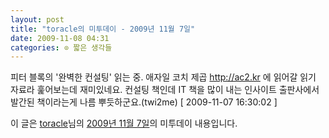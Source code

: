 ```yaml
---
layout: post
title: "toracle의 미투데이 - 2009년 11월 7일"
date: 2009-11-08 04:31
categories: ⊙ 짧은 생각들
---
```


피터 블록의 '완벽한 컨설팅' 읽는 중. 애자일 코치 제곱 http://ac2.kr 에 읽어갈 읽기 자료라 훑어보는데 재미있네요. 컨설팅 책인데 IT 책을 많이 내는 인사이트 출판사에서 발간된 책이라는게 나름 뿌듯하군요.(twi2me) [ 2009-11-07 16:30:02 ]

이 글은 [toracle](http://me2day.net/toracle)님의 [2009년 11월 7일](http://me2day.net/toracle/2009/11/07#16:30:02)의 미투데이 내용입니다.


       
